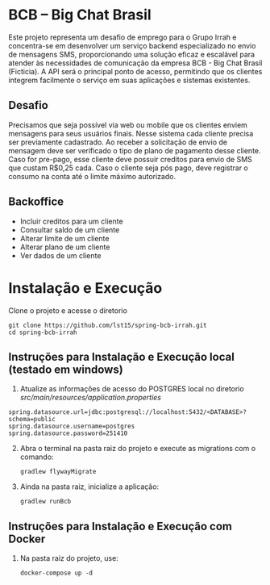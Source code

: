 # BCB – Big Chat Brasil

Este projeto representa um desafio de emprego para o Grupo Irrah e concentra-se em desenvolver um serviço backend especializado no envio de mensagens SMS, proporcionando uma solução eficaz e escalável para atender às necessidades de comunicação da empresa BCB - Big Chat Brasil (Ficticia). A API será o principal ponto de acesso, permitindo que os clientes integrem facilmente o serviço em suas aplicações e sistemas existentes.

## Desafio

Precisamos que seja possível via web ou mobile que os clientes enviem mensagens para seus usuários finais. Nesse sistema cada cliente precisa ser previamente cadastrado. Ao receber a solicitação de envio de mensagem deve ser verificado o tipo de plano de pagamento desse cliente. Caso for pre-pago, esse cliente deve possuir creditos para envio de SMS que custam R$0,25 cada. Caso o cliente seja pós pago, deve registrar o consumo na conta até o limite máximo autorizado.

## Backoffice

 * Incluir creditos para um cliente
 * Consultar saldo de um cliente
 * Alterar limite de um cliente
 * Alterar plano de um cliente
 * Ver dados de um cliente

# Instalação e Execução

Clone o projeto e acesse o diretorio
   
   ```
   git clone https://github.com/lst15/spring-bcb-irrah.git
   cd spring-bcb-irrah
   ```

## Instruções para Instalação e Execução local (testado em windows)

1. Atualize as informações de acesso do POSTGRES local no diretorio *src/main/resources/application.properties*
   
  ```
  spring.datasource.url=jdbc:postgresql://localhost:5432/<DATABASE>?schema=public
  spring.datasource.username=postgres
  spring.datasource.password=251410
  ```

2. Abra o terminal na pasta raiz do projeto e execute as migrations com o comando:
   
   ```
   gradlew flywayMigrate
   ```

3. Ainda na pasta raiz, inicialize a aplicação:
   
   ```
   gradlew runBcb
   ```


## Instruções para Instalação e Execução com Docker

1. Na pasta raiz do projeto, use:

   ```
   docker-compose up -d
   ```
